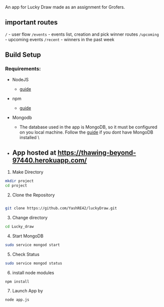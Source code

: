 An app for Lucky Draw made as an assignment for Grofers.

## important routes

`/` - user flow
`/events` - events list, creation and pick winner routes
`/upcoming` - upcoming events
`/recent` - winners in the past week

## Build Setup

### Requirements:

- NodeJS

  - [guide](https://nodejs.org/en/download/)

- npm

  - [guide](https://docs.npmjs.com/cli/install)

- Mongodb
  - The database used in the app is MongoDB, so it must be configured on you local machine. Follow the [guide](https://docs.mongodb.com/manual/administration/install-on-linux/) if you dont have MongoDB installed \
- App hosted at https://thawing-beyond-97440.herokuapp.com/
  - 
1. Make Directory

```bash
mkdir project
cd project
```

2. Clone the Repository

```bash

git clone https://github.com/YashRE42/luckyDraw.git
```

3. Change directory

```bash
cd Lucky_draw
```

4. Start MongoDB

```bash
sudo service mongod start
```

5. Check Status

```bash
sudo service mongod status
```

6. install node modules

```bash
npm install
```

7. Launch App by

```bash
node app.js
```


